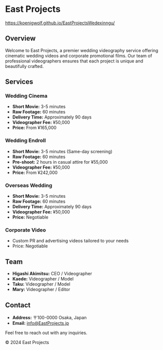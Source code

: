 # East Projects
https://koenigwolf.github.io/EastProjectsWedexinngu/

## Overview
Welcome to East Projects, a premier wedding videography service offering cinematic wedding videos and corporate promotional films. Our team of professional videographers ensures that each project is unique and beautifully crafted.

## Services
### Wedding Cinema
- **Short Movie:** 3-5 minutes
- **Raw Footage:** 60 minutes
- **Delivery Time:** Approximately 90 days
- **Videographer Fee:** ¥50,000
- **Price:** From ¥165,000

### Wedding Endroll
- **Short Movie:** 3-5 minutes (Same-day screening)
- **Raw Footage:** 60 minutes
- **Pre-shoot:** 2 hours in casual attire for ¥55,000
- **Videographer Fee:** ¥50,000
- **Price:** From ¥242,000

### Overseas Wedding
- **Short Movie:** 3-5 minutes
- **Raw Footage:** 60 minutes
- **Delivery Time:** Approximately 90 days
- **Videographer Fee:** ¥50,000
- **Price:** Negotiable

### Corporate Video
- Custom PR and advertising videos tailored to your needs
- Price: Negotiable

## Team
- **Higashi Akimitsu:** CEO / Videographer
- **Kaede:** Videographer / Model
- **Taku:** Videographer / Model
- **Mary:** Videographer / Editor

## Contact
- **Address:** 〒100-0000 Osaka, Japan
- **Email:** info@EastProjects.jp

Feel free to reach out with any inquiries.

© 2024 East Projects
